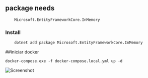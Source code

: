 ## package needs
```
    Microsoft.EntityFrameworkCore.InMemory
```

### Install

```
    dotnet add package Microsoft.EntityFrameworkCore.InMemory 
````

##iniciar docker
```
docker-compose.exe -f docker-compose.local.yml up -d

```
![Screenshot](demo.png)